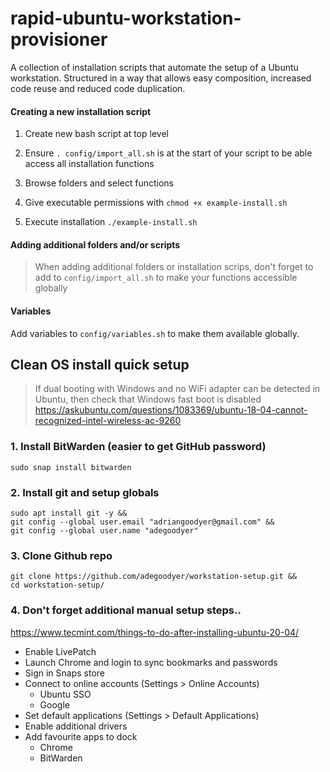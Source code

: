 # rapid-ubuntu-workstation-provisioner

A collection of installation scripts that automate the setup of a Ubuntu workstation. Structured in a way that allows easy composition, increased code reuse and reduced code duplication.

#### Creating a new installation script

1. Create new bash script at top level

2. Ensure `. config/import_all.sh` is at the start of your script to be able access all installation functions

3. Browse folders and select functions

4. Give executable permissions with `chmod +x example-install.sh`

5. Execute installation `./example-install.sh`

#### Adding additional folders and/or scripts

>When adding additional folders or installation scrips, don't forget to add to `config/import_all.sh` to make your functions accessible globally

#### Variables

Add variables to ` config/variables.sh ` to make them available globally.


## Clean OS install quick setup

> If dual booting with Windows and no WiFi adapter can be detected in Ubuntu, then check that Windows fast boot is disabled https://askubuntu.com/questions/1083369/ubuntu-18-04-cannot-recognized-intel-wireless-ac-9260

### 1. Install BitWarden (easier to get GitHub password)
`sudo snap install bitwarden`

### 2. Install git and setup globals
```
sudo apt install git -y &&
git config --global user.email "adriangoodyer@gmail.com" &&
git config --global user.name "adegoodyer"
```

### 3. Clone Github repo
```
git clone https://github.com/adegoodyer/workstation-setup.git &&
cd workstation-setup/
```

### 4. Don't forget additional manual setup steps..

https://www.tecmint.com/things-to-do-after-installing-ubuntu-20-04/

- Enable LivePatch
- Launch Chrome and login to sync bookmarks and passwords
- Sign in Snaps store
- Connect to online accounts (Settings > Online Accounts)
    - Ubuntu SSO
    - Google
- Set default applications (Settings > Default Applications)
- Enable additional drivers
- Add favourite apps to dock
    - Chrome
    - BitWarden